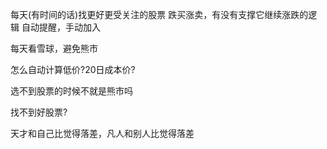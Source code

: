 每天(有时间的话)找更好更受关注的股票
跌买涨卖，有没有支撑它继续涨跌的逻辑
自动提醒，手动加入

每天看雪球，避免熊市

怎么自动计算低价?20日成本价?

选不到股票的时候不就是熊市吗

找不到好股票?

天才和自己比觉得落差，凡人和别人比觉得落差